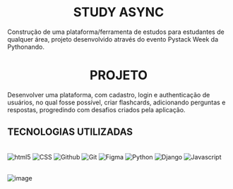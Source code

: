 <h1 align = "center" > STUDY ASYNC </h1>
Construção de uma plataforma/ferramenta de estudos para estudantes de qualquer área, projeto desenvolvido através do evento Pystack Week da Pythonando. 
<br/>

<h1 align="center"> PROJETO </h1> 

Desenvolver uma plataforma, com cadastro, login e authenticação de usuários, no qual fosse possível, criar flashcards, adicionando perguntas e respostas, progredindo com desafios criados pela aplicação.
<br/>

## TECNOLOGIAS UTILIZADAS
<div style="display: inline_block"><br/>
  
<img align="center" alt="html5" src="https://img.shields.io/badge/HTML-239120?style=for-the-badge&logo=html5&logoColor=white"/>
<img align="center" alt="CSS" src="https://img.shields.io/badge/CSS-239120?&style=for-the-badge&logo=css3&logoColor=white"/>
<img align="center" alt="Github" src="https://img.shields.io/badge/GitHub-100000?style=for-the-badge&logo=github&logoColor=white"/>
<img align="center" alt="Git" src="https://img.shields.io/badge/GIT-E44C30?style=for-the-badge&logo=git&logoColor=white"/>
<img align="center" alt="Figma" src="https://img.shields.io/badge/Figma-F24E1E?style=for-the-badge&logo=figma&logoColor=white"/>
<img align="center" alt="Python" src="https://img.shields.io/badge/Python-3776AB.svg?style=for-the-badge&logo=Python&logoColor=white"/>
<img align="center" alt="Django" src="https://img.shields.io/badge/Django-092E20.svg?style=for-the-badge&logo=Django&logoColor=white"/>
<img align="center" alt="Javascript" src="https://img.shields.io/badge/JavaScript-F7DF1E.svg?style=for-the-badge&logo=JavaScript&logoColor=black"/>
<div/><br/>

![image](https://github.com/AugustoMir4nda/StudyAsync/assets/130875429/335c51af-4484-40dd-8f7b-f875127255f5)
